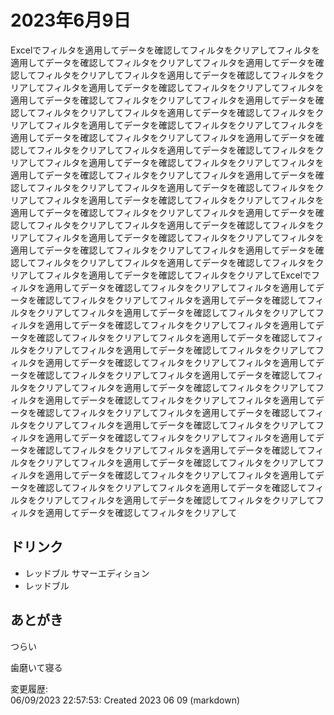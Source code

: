 # 2023年6月9日

Excelでフィルタを適用してデータを確認してフィルタをクリアしてフィルタを適用してデータを確認してフィルタをクリアしてフィルタを適用してデータを確認してフィルタをクリアしてフィルタを適用してデータを確認してフィルタをクリアしてフィルタを適用してデータを確認してフィルタをクリアしてフィルタを適用してデータを確認してフィルタをクリアしてフィルタを適用してデータを確認してフィルタをクリアしてフィルタを適用してデータを確認してフィルタをクリアしてフィルタを適用してデータを確認してフィルタをクリアしてフィルタを適用してデータを確認してフィルタをクリアしてフィルタを適用してデータを確認してフィルタをクリアしてフィルタを適用してデータを確認してフィルタをクリアしてフィルタを適用してデータを確認してフィルタをクリアしてフィルタを適用してデータを確認してフィルタをクリアしてフィルタを適用してデータを確認してフィルタをクリアしてフィルタを適用してデータを確認してフィルタをクリアしてフィルタを適用してデータを確認してフィルタをクリアしてフィルタを適用してデータを確認してフィルタをクリアしてフィルタを適用してデータを確認してフィルタをクリアしてフィルタを適用してデータを確認してフィルタをクリアしてフィルタを適用してデータを確認してフィルタをクリアしてフィルタを適用してデータを確認してフィルタをクリアしてフィルタを適用してデータを確認してフィルタをクリアしてフィルタを適用してデータを確認してフィルタをクリアしてフィルタを適用してデータを確認してフィルタをクリアしてExcelでフィルタを適用してデータを確認してフィルタをクリアしてフィルタを適用してデータを確認してフィルタをクリアしてフィルタを適用してデータを確認してフィルタをクリアしてフィルタを適用してデータを確認してフィルタをクリアしてフィルタを適用してデータを確認してフィルタをクリアしてフィルタを適用してデータを確認してフィルタをクリアしてフィルタを適用してデータを確認してフィルタをクリアしてフィルタを適用してデータを確認してフィルタをクリアしてフィルタを適用してデータを確認してフィルタをクリアしてフィルタを適用してデータを確認してフィルタをクリアしてフィルタを適用してデータを確認してフィルタをクリアしてフィルタを適用してデータを確認してフィルタをクリアしてフィルタを適用してデータを確認してフィルタをクリアしてフィルタを適用してデータを確認してフィルタをクリアしてフィルタを適用してデータを確認してフィルタをクリアしてフィルタを適用してデータを確認してフィルタをクリアしてフィルタを適用してデータを確認してフィルタをクリアしてフィルタを適用してデータを確認してフィルタをクリアしてフィルタを適用してデータを確認してフィルタをクリアしてフィルタを適用してデータを確認してフィルタをクリアしてフィルタを適用してデータを確認してフィルタをクリアしてフィルタを適用してデータを確認してフィルタをクリアしてフィルタを適用してデータを確認してフィルタをクリアしてフィルタを適用してデータを確認してフィルタをクリアしてフィルタを適用してデータを確認してフィルタをクリアして

## ドリンク

- レッドブル サマーエディション
- レッドブル

## あとがき

つらい

歯磨いて寝る

変更履歴:  
06/09/2023 22:57:53: Created 2023 06 09 (markdown)  
